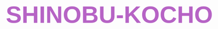 # SHINOBU-KOCHO


<!DOCTYPE html>
<html lang="es">
<head>
<meta charset="UTF-8" />
<title>Animación Texto</title>
<style>
  body {
    background: url('TU_LINK_DE_IMAGEN_AQUI') no-repeat center center fixed;
    background-size: cover;
    color: #b663c5;
    font-family: 'Arial Black', Arial, sans-serif;
    font-size: 2em;
    text-align: center;
    padding-top: 50px;
    height: 100vh;
    overflow: hidden;
  }
  #text {
    color: #e670ad;
    text-shadow: 1px 1px 5px #6a2d82;
    margin-bottom: 20px;
    min-height: 2em;
  }
</style>
</head>
<body>
  <div id="text"></div>

  <script>
const texts = [
      "𝘚𝘩𝘪𝘯𝘰𝘣𝘶 𝘒𝘰𝘤𝘩𝘰 𝘉𝘖𝘛-𝘔𝐃",
      "𝘗𝘰𝘸𝘦𝘳 𝘉𝘺: 𝘋𝘢𝘯𝘰𝘯𝘪𝘯𝘰",
      "𝘉𝘰𝘵 𝘦𝘯 𝘥𝘦𝘴𝘢𝘳𝘳𝘰𝘭𝘭𝘰"
    ];

    let index = 0;
    const textEl = document.getElementById('text');

    function showText() {
      textEl.textContent = texts[index];
      index = (index + 1) % texts.length;
    }

    showText();
    setInterval(showText, 3000);
  </script>
</body>
</html>